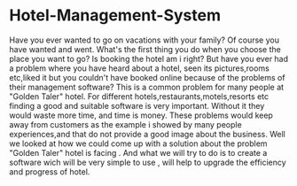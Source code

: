 # Hotel-Management-System
Have you ever wanted to go on vacations with your family? Of course you have wanted and went. 
What's the first thing you do when you choose the place you want to go? Is booking the hotel am i right? 
But have you ever had a problem where you have heard about a hotel, seen its pictures,rooms etc,liked it but you couldn't have booked online because of the problems of their management software? This is a common problem for many people at "Golden Taler" hotel. For different hotels,restaurants,motels,resorts etc finding a good and suitable software is very important. 
Without it they would waste more time, and time is money.
These problems would keep away from customers as the example i showed by many people experiences,and that do not provide a good image about the business.
Well we looked at how we could come up with a solution about the problem "Golden Taler" hotel is facing .
And what we will try to do is to create a software wich will be very simple to use , will help to upgrade the efficiency and progress of hotel.
